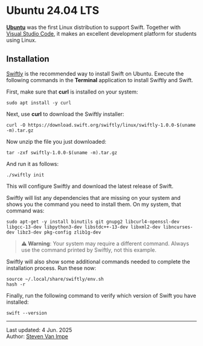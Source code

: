 # Ubuntu 24.04 LTS

[**Ubuntu**](https://ubuntu.com) was the first Linux distribution to support Swift. Together with [Visual Studio Code](../../editors/vscode-linux/README.md), it makes an excellent development platform for students using Linux.

## Installation

[Swiftly](https://github.com/swiftlang/swiftly) is the recommended way to install Swift on Ubuntu. Execute the following commands in the **Terminal** application to install Swiftly and Swift.

First, make sure that **curl** is installed on your system:

```
sudo apt install -y curl
```

Next, use **curl** to download the Swiftly installer:

```
curl -O https://download.swift.org/swiftly/linux/swiftly-1.0.0-$(uname -m).tar.gz
```

Now unzip the file you just downloaded:

```
tar -zxf swiftly-1.0.0-$(uname -m).tar.gz
```

And run it as follows:

```
./swiftly init
```

This will configure Swiftly and download the latest release of Swift.

Swiftly will list any dependencies that are missing on your system and shows you the command you need to install them. On my system, that command was:

```
sudo apt-get -y install binutils git gnupg2 libcurl4-openssl-dev libgcc-13-dev libpython3-dev libstdc++-13-dev libxml2-dev libncurses-dev libz3-dev pkg-config zlib1g-dev
```

> **⚠️ Warning**: Your system may require a different command. Always use the command printed by Swiftly, not this example.

Swiftly will also show some additional commands needed to complete the installation process. Run these now:

```
source ~/.local/share/swiftly/env.sh
hash -r
```

Finally, run the following command to verify which version of Swift you have installed:

```
swift --version
```

---

Last updated: 4 Jun. 2025 \
Author: [Steven Van Impe](https://github.com/svanimpe)
